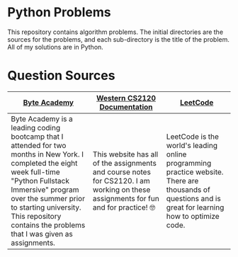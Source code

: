 # Python Problems

This repository contains algorithm problems. The initial directories are the sources for the problems, and each sub-directory is the title of the problem. All of my solutions are in Python. 

# Question Sources

| [Byte Academy](https://byteacademy.co/)    | [Western CS2120 Documentation](http://publish.uwo.ca/~rmoir3/index.html) | [LeetCode](https://leetcode.com/paulinakhew/) |
|-----------------|-----------------------------|-------|
| Byte Academy is a leading coding bootcamp that I attended for two months in New York. I completed the eight week full-time "Python Fullstack Immersive" program over the summer prior to starting university. This repository contains the problems that I was given as assignments. | This website has all of the assignments and course notes for CS2120. I am working on these assignments for fun and for practice! :nerd_face: | LeetCode is the world's leading online programming practice website. There are thousands of questions and is great for learning how to optimize code.
